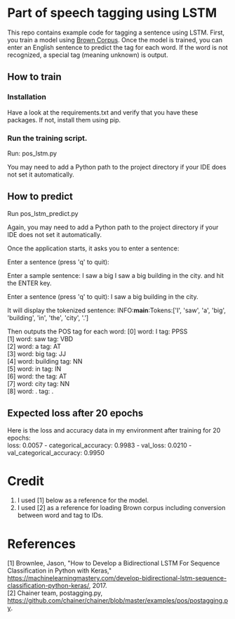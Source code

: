 # Part of speech tagging using LSTM

This repo contains example code for tagging a sentence using LSTM.
First, you train a model using [Brown Corpus](https://en.wikipedia.org/wiki/Brown_Corpus).
Once the model is trained, you can enter an English sentence to predict the tag for each word.
If the word is not recognized, a special tag <UNK> (meaning unknown) is output.

## How to train
### Installation
Have a look at the requirements.txt and verify that you have these packages.  If not, install them using pip.

### Run the training script.
Run:
pos_lstm.py

You may need to add a Python path to the project directory if your IDE does not set it automatically.

## How to predict
Run
pos_lstm_predict.py

Again, you may need to add a Python path to the project directory if your IDE does not set it automatically.

Once the application starts, it asks you to enter a sentence:

Enter a sentence (press 'q' to quit):

Enter a sample sentence:
I saw a big I saw a big building in the city.
and hit the ENTER key.

Enter a sentence (press 'q' to quit): I saw a big building in the city.<br>

It will display the tokenized sentence:
INFO:__main__:Tokens:\['I', 'saw', 'a', 'big', 'building', 'in', 'the', 'city', '.'\]<br>

Then outputs the POS tag for each word:
\[0\] word: I tag: PPSS<br>
\[1\] word: saw tag: VBD<br>
\[2\] word: a tag: AT<br>
\[3\] word: big tag: JJ<br>
\[4\] word: building tag: NN<br>
\[5\] word: in tag: IN<br>
\[6\] word: the tag: AT<br>
\[7\] word: city tag: NN<br>
\[8\] word: . tag: .<br>

## Expected loss after 20 epochs
Here is the loss and accuracy data in my environment after training for 20 epochs:<br>
 loss: 0.0057 - categorical_accuracy: 0.9983 - val_loss: 0.0210 - val_categorical_accuracy: 0.9950

# Credit
1. I used \[1\] below as a reference for the model.<br>
2. I used \[2\] as a reference for loading Brown corpus including conversion between word and tag to IDs.

# References
\[1\] Brownlee, Jason, "How to Develop a Bidirectional LSTM For Sequence Classification in Python with Keras,"
 https://machinelearningmastery.com/develop-bidirectional-lstm-sequence-classification-python-keras/, 2017.<br>
\[2\] Chainer team, postagging.py, https://github.com/chainer/chainer/blob/master/examples/pos/postagging.py.
